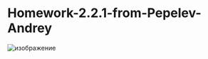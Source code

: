 # Homework-2.2.1-from-Pepelev-Andrey
![изображение](https://user-images.githubusercontent.com/71896344/204722073-cc503d6a-56e1-4373-86b4-27b3affb8f84.png)
